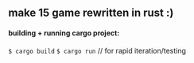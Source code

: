 ## make 15 game rewritten in rust :)

#### building + running cargo project:
`$ cargo build`
`$ cargo run` // for rapid iteration/testing
